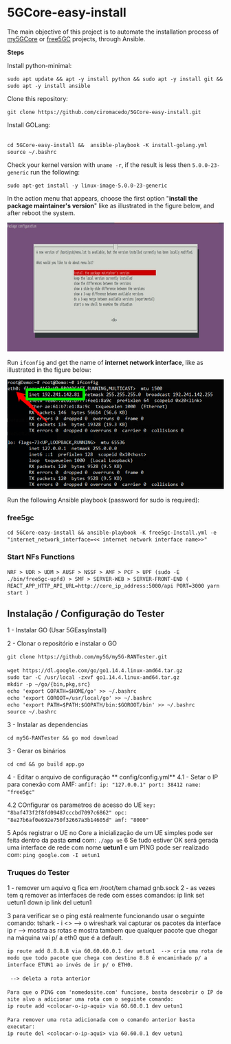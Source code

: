 
# 5GCore-easy-install

The main objective of this project is to automate the installation process of [my5GCore](https://github.com/my5G/my5G-core) or [free5GC](https://github.com/free5gc/free5gc) projects, through Ansible.

**Steps**

Install python-minimal:
```
sudo apt update && apt -y install python && sudo apt -y install git && sudo apt -y install ansible
```


Clone this repository:
```
git clone https://github.com/ciromacedo/5GCore-easy-install.git
```

Install GOLang:
```

cd 5GCore-easy-install &&  ansible-playbook -K install-golang.yml
source ~/.bashrc
```

Check your kernel version with ```uname -r```, if the result is less then ```5.0.0-23-generic``` run the following:
```
sudo apt-get install -y linux-image-5.0.0-23-generic
```
In the action menu that appears, choose the first option "__install the package maintainer's version__" like as illustrated in the figure below, and after reboot the system.

<p align="center">
    <img src="imagens/kerner-5-0-23.jpeg" height="300"/> 
</p>

Run ```ifconfig``` and get the name of **internet network interface**, like as illustrated in the figure below:
<p align="center">
    <img src="imagens/if_config.png"/> 
</p>


Run the following Ansible playbook (password for sudo is required):

### free5gc
```
cd 5GCore-easy-install && ansible-playbook -K free5gc-Install.yml -e  "internet_network_interface=<< internet network interface name>>"
```

### Start NFs Functions
```
NRF > UDR > UDM > AUSF > NSSF > AMF > PCF > UPF (sudo -E ./bin/free5gc-upfd) > SMF > SERVER-WEB > SERVER-FRONT-END ( REACT_APP_HTTP_API_URL=http://core_ip_address:5000/api PORT=3000 yarn start )
```

## Instalação / Configuração do Tester

1 - Instalar GO (Usar 5GEasyInstall)

2 - Clonar o repositório e instalar o GO
```
git clone https://github.com/my5G/my5G-RANTester.git

wget https://dl.google.com/go/go1.14.4.linux-amd64.tar.gz
sudo tar -C /usr/local -zxvf go1.14.4.linux-amd64.tar.gz
mkdir -p ~/go/{bin,pkg,src}
echo 'export GOPATH=$HOME/go' >> ~/.bashrc
echo 'export GOROOT=/usr/local/go' >> ~/.bashrc
echo 'export PATH=$PATH:$GOPATH/bin:$GOROOT/bin' >> ~/.bashrc
source ~/.bashrc
```

3 - Instalar as dependencias
```
cd my5G-RANTester && go mod download
```


3 - Gerar os binários
```
cd cmd && go build app.go
```

4 - Editar o arquivo de configuração ** config/config.yml**
4.1 - Setar o IP para conexão com AMF:
``
amfif:
  ip: "127.0.0.1"
  port: 38412
  name: "free5gc"
``

4.2 COnfigurar os parametros de acesso do UE
``
key: "8baf473f2f8fd09487cccbd7097c6862"
  opc: "8e27b6af0e692e750f32667a3b14605d"
  amf: "8000"
``

5 Após registrar o UE no Core a inicialização de um UE simples pode ser feita dentro da pasta **cmd** com:
``
./app ue
``
6 Se tudo estiver OK será gerada uma interface de rede com nome **uetun1** e um PING pode ser realizado com:
``
 ping google.com -I uetun1
``


### Truques do Tester
1 - remover um aquivo q fica em /root/tem chamad gnb.sock
2 - as vezes tem q remover as interfaces de rede com esses comandos:
    ip link set uetun1 down
    ip link del uetun1

3 para verificar se o ping está realmente funcionando usar o seguinte comando:
    tshark - i <<interface-rede>>   --> o wireshark vai capturar os pacotes da interface
    ip r --> mostra as rotas e mostra tambem que qualquer pacote que chegar na máquina vai p/ a eth0 que é a default.
    
    ip route add 8.8.8.8 via 60.60.60.0.1 dev uetun1  --> cria uma rota de modo que todo pacote que chega com destino 8.8 é encaminhado p/ a interface ETUN1 ao invés de ir p/ o ETH0.

     --> deleta a rota anterior

    Para que o PING com 'nomedosite.com' funcione, basta descobrir o IP do site alvo a adicionar uma rota com o seguinte comando:
    ip route add <colocar-o-ip-aqui> via 60.60.0.1 dev uetun1

    Para remover uma rota adicionada com o comando anterior basta executar:
    ip route del <colocar-o-ip-aqui> via 60.60.0.1 dev uetun1

    
